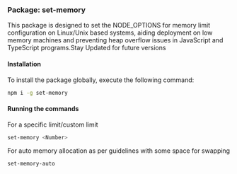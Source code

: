 ### Package: set-memory

This package is designed to set the NODE_OPTIONS for memory limit configuration on Linux/Unix based systems, aiding deployment on low memory machines and preventing heap overflow issues in JavaScript and TypeScript programs.Stay Updated for future versions

#### Installation
To install the package globally, execute the following command:
```bash
npm i -g set-memory
```
#### Running the commands
For a specific limit/custom limit
```bash
set-memory <Number>
```
For auto memory allocation as per guidelines with some space for swapping

```bash
set-memory-auto
```

